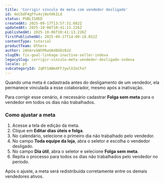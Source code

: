 ```yaml
---
title: 'Corrigir vínculo de meta com vendedor desligado'
id: 4eCbdF4gFYu4vj0otHkILd
status: PUBLISHED
createdAt: 2025-09-17T13:57:31.682Z
updatedAt: 2025-10-06T10:41:13.226Z
publishedAt: 2025-10-06T10:41:13.226Z
firstPublishedAt: 2025-09-17T14:00:18.852Z
contentType: tutorial
productTeam: Others
author: 2AhArvGNSPKwUAd8GOz0iU
slugEN: fix-goal-linkage-inactive-seller-indeva
legacySlug: corrigir-vinculo-meta-vendedor-desligado-indeva
locale: pt
subcategoryId: 2qRY1ABm4FFJywlXZeCFa7
---
```


Quando uma meta é cadastrada antes do desligamento de um vendedor, ela permanece vinculada a esse colaborador, mesmo após a inativação.

Para corrigir esse cenário, é necessário cadastrar **Folga sem meta** para o vendedor em todos os dias não trabalhados.

### Como ajustar a meta

1. Acesse a tela de edição da meta.
2. Clique em **Editar dias úteis e folga**.
3. No calendário, selecione o primeiro dia não trabalhado pelo vendedor.
4. No campo **Toda equipe da loja**, abra o seletor e escolha o vendedor desligado.
5. No campo **Dia útil**, abra o seletor e selecione **Folga sem meta**.
6. Repita o processo para todos os dias não trabalhados pelo vendedor no período.

Após o ajuste, a meta será redistribuída corretamente entre os demais vendedores ativos.

